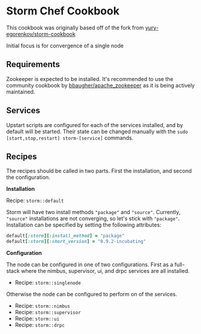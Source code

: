 # Storm Chef Cookbook

This cookbook was originally based off of the fork from [yury-egorenkov/storm-cookbook](https://github.com/yury-egorenkov/storm-cookbook)

Initial focus is for convergence of a single node

## Requirements

Zookeeper is expected to be installed.  It's recommended to use the community
cookbook by [bbaugher/apache_zookeeper](https://github.com/bbaugher/apache_zookeeper)
as it is being actively maintained.

## Services

Upstart scripts are configured for each of the services installed, and by
default will be started.  Their state can be changed manually with the
`sudo [start,stop,restart] storm-[service]` commands.

## Recipes

The recipes should be called in two parts.  First the installation, and second
the configuration.

**Installation**

Recipe: `storm::default`

Storm will have two install methods `"package"` and `"source"`.  Currently,
`"source"` installations are not converging, so let's stick with `"package"`.
Installation can be specified by setting the following attributes:

```ruby
default[:storm][:install_method] = "package"
default[:storm][:short_version] = "0.9.2-incubating"
```

**Configuration**

The node can be configured in one of two configurations.  First as a
full-stack where the nimbus, supervisor, ui, and drpc services are all installed.

* Recipe: `storm::singlenode`

Otherwise the node can be configured to perform on of the services.

* Recipe: `storm::nimbus`
* Recipe: `storm::supervisor`
* Recipe: `storm::ui`
* Recipe: `storm::drpc`
